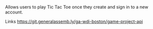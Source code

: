 Allows users to play Tic Tac Toe once they create and sign in to a new account.

Links
https://git.generalassemb.ly/ga-wdi-boston/game-project-api
